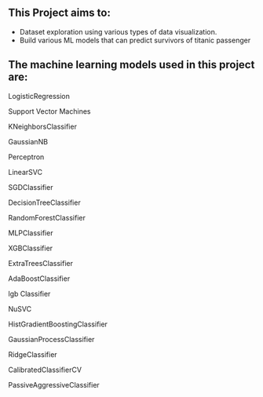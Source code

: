 ## This Project aims to:

* Dataset exploration using various types of data visualization.
* Build various ML models that can predict survivors of titanic passenger


## The machine learning models used in this project are:

LogisticRegression 

Support Vector Machines

KNeighborsClassifier

GaussianNB

Perceptron

LinearSVC

SGDClassifier

DecisionTreeClassifier

RandomForestClassifier

MLPClassifier

XGBClassifier

ExtraTreesClassifier

AdaBoostClassifier

lgb Classifier

NuSVC

HistGradientBoostingClassifier

GaussianProcessClassifier

RidgeClassifier

CalibratedClassifierCV

PassiveAggressiveClassifier
